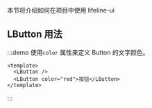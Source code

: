 
本节将介绍如何在项目中使用 lifeline-ui

## LButton 用法

:::demo 使用`color` 属性来定义 Button 的文字颜色。

```vue
<template>
  <LButton />
  <LButton color="red">按钮</LButton>
</template>

```
:::
